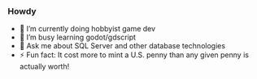 ### Howdy

- 🔭 I’m currently doing hobbyist game dev
- 🌱 I’m busy learning godot/gdscript
- 💬 Ask me about SQL Server and other database technologies
- ⚡ Fun fact: It cost more to mint a U.S. penny than any given penny is actually worth! 

